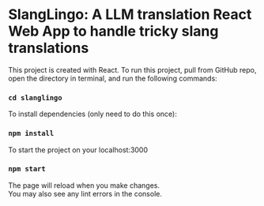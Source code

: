 # SlangLingo: A LLM translation React Web App to handle tricky slang translations

This project is created with React. To run this project, pull from GitHub repo, open the directory in terminal, and run the following commands:

### `cd slanglingo`
To install dependencies (only need to do this once):
### `npm install`
To start the project on your localhost:3000
### `npm start`

The page will reload when you make changes.\
You may also see any lint errors in the console.